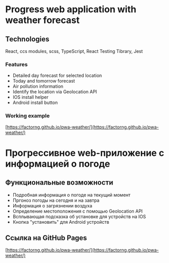 # Progress web application with weather forecast

## Technologies

React, ccs modules, scss, TypeScript, React Testing Tibrary, Jest

### Features

- Detailed day forecast for selected location
- Today and tomorrow forecast
- Air pollution information
- Identify the location via Geolocation API
- IOS install helper
- Android install button

### Working example

[https://factorng.github.io/pwa-weather/](https://factorng.github.io/pwa-weather/)

# Прогрессивное web-приложение с информацией о погоде

## Функциональные возможности

- Подробная информация о погоде на текущий момент
- Пргоноз погоды на сегодня и на завтра
- Информация о загрязнении воздуха
- Определение местоположения с помощью Geolocation API
- Всплывающая подсказка об установке для устройств на IOS
- Кнопка "установить" для Android устройств

## Ссылка на GitHub Pages

[https://factorng.github.io/pwa-weather/](https://factorng.github.io/pwa-weather/)
